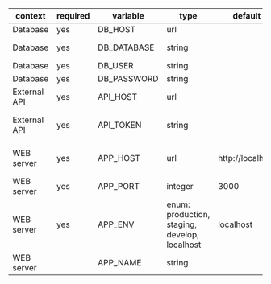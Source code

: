 | context      | required | variable    | type                                          | default          | description                                  | example |
|--------------|----------|-------------|-----------------------------------------------|------------------|----------------------------------------------|---------|
| Database     | yes      | DB_HOST     | url                                           |                  | Host                                         |         |
| Database     | yes      | DB_DATABASE | string                                        |                  | Database name                                |         |
| Database     | yes      | DB_USER     | string                                        |                  | Login                                        |         |
| Database     | yes      | DB_PASSWORD | string                                        |                  | Password                                     |         |
| External API | yes      | API_HOST    | url                                           |                  | URL of external API                          |         |
| External API | yes      | API_TOKEN   | string                                        |                  | Access token of external API                 |         |
| WEB server   | yes      | APP_HOST    | url                                           | http://localhost | URL address of application                   |         |
| WEB server   | yes      | APP_PORT    | integer                                       | 3000             | Port of application                          |         |
| WEB server   | yes      | APP_ENV     | enum: production, staging, develop, localhost | localhost        | Environment in which application will be run |         |
| WEB server   |          | APP_NAME    | string                                        |                  | Name of application                          |         |